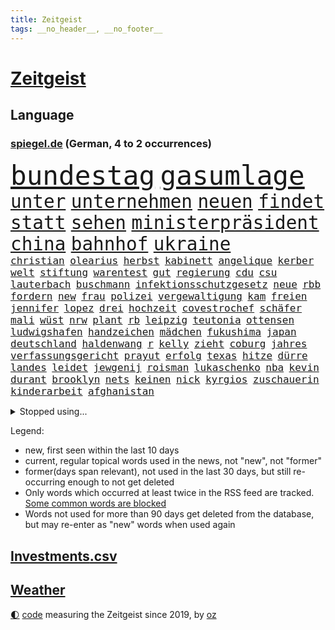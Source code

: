 ```yaml
---
title: Zeitgeist
tags: __no_header__, __no_footer__
---
```


# [Zeitgeist](https://oliz.io/zeitgeist/)

## Language

<h3><a href="https://www.spiegel.de" target="_blank">spiegel.de</a> (German, 4 to 2 occurrences)</h3>
<p style="font-family:monospace">
<span style="font-size:32pt"><a href="news_links.html#bundestag" class="current">bundestag</a></span>
<span style="font-size:32pt"><a href="news_links.html#gasumlage" class="current">gasumlage</a></span>
<br>
<span style="font-size:22pt"><a href="news_links.html#unter" class="current">unter</a></span>
<span style="font-size:22pt"><a href="news_links.html#unternehmen" class="current">unternehmen</a></span>
<span style="font-size:22pt"><a href="news_links.html#neuen" class="current">neuen</a></span>
<span style="font-size:22pt"><a href="news_links.html#findet" class="current">findet</a></span>
<span style="font-size:22pt"><a href="news_links.html#statt" class="current">statt</a></span>
<span style="font-size:22pt"><a href="news_links.html#sehen" class="current">sehen</a></span>
<span style="font-size:22pt"><a href="news_links.html#ministerpräsident" class="current">ministerpräsident</a></span>
<span style="font-size:22pt"><a href="news_links.html#china" class="current">china</a></span>
<span style="font-size:22pt"><a href="news_links.html#bahnhof" class="current">bahnhof</a></span>
<span style="font-size:22pt"><a href="news_links.html#ukraine" class="current">ukraine</a></span>
<br>
<span style="font-size:12pt"><a href="news_links.html#christian" class="current">christian</a></span>
<span style="font-size:12pt"><a href="news_links.html#olearius" class="new">olearius</a></span>
<span style="font-size:12pt"><a href="news_links.html#herbst" class="current">herbst</a></span>
<span style="font-size:12pt"><a href="news_links.html#kabinett" class="current">kabinett</a></span>
<span style="font-size:12pt"><a href="news_links.html#angelique" class="current">angelique</a></span>
<span style="font-size:12pt"><a href="news_links.html#kerber" class="current">kerber</a></span>
<span style="font-size:12pt"><a href="news_links.html#welt" class="current">welt</a></span>
<span style="font-size:12pt"><a href="news_links.html#stiftung" class="current">stiftung</a></span>
<span style="font-size:12pt"><a href="news_links.html#warentest" class="current">warentest</a></span>
<span style="font-size:12pt"><a href="news_links.html#gut" class="current">gut</a></span>
<span style="font-size:12pt"><a href="news_links.html#regierung" class="current">regierung</a></span>
<span style="font-size:12pt"><a href="news_links.html#cdu" class="current">cdu</a></span>
<span style="font-size:12pt"><a href="news_links.html#csu" class="current">csu</a></span>
<span style="font-size:12pt"><a href="news_links.html#lauterbach" class="current">lauterbach</a></span>
<span style="font-size:12pt"><a href="news_links.html#buschmann" class="current">buschmann</a></span>
<span style="font-size:12pt"><a href="news_links.html#infektionsschutzgesetz" class="current">infektionsschutzgesetz</a></span>
<span style="font-size:12pt"><a href="news_links.html#neue" class="current">neue</a></span>
<span style="font-size:12pt"><a href="news_links.html#rbb" class="current">rbb</a></span>
<span style="font-size:12pt"><a href="news_links.html#fordern" class="current">fordern</a></span>
<span style="font-size:12pt"><a href="news_links.html#new" class="current">new</a></span>
<span style="font-size:12pt"><a href="news_links.html#frau" class="current">frau</a></span>
<span style="font-size:12pt"><a href="news_links.html#polizei" class="current">polizei</a></span>
<span style="font-size:12pt"><a href="news_links.html#vergewaltigung" class="current">vergewaltigung</a></span>
<span style="font-size:12pt"><a href="news_links.html#kam" class="current">kam</a></span>
<span style="font-size:12pt"><a href="news_links.html#freien" class="current">freien</a></span>
<span style="font-size:12pt"><a href="news_links.html#jennifer" class="current">jennifer</a></span>
<span style="font-size:12pt"><a href="news_links.html#lopez" class="current">lopez</a></span>
<span style="font-size:12pt"><a href="news_links.html#drei" class="current">drei</a></span>
<span style="font-size:12pt"><a href="news_links.html#hochzeit" class="current">hochzeit</a></span>
<span style="font-size:12pt"><a href="news_links.html#covestrochef" class="new">covestrochef</a></span>
<span style="font-size:12pt"><a href="news_links.html#schäfer" class="new">schäfer</a></span>
<span style="font-size:12pt"><a href="news_links.html#mali" class="current">mali</a></span>
<span style="font-size:12pt"><a href="news_links.html#wüst" class="current">wüst</a></span>
<span style="font-size:12pt"><a href="news_links.html#nrw" class="current">nrw</a></span>
<span style="font-size:12pt"><a href="news_links.html#plant" class="current">plant</a></span>
<span style="font-size:12pt"><a href="news_links.html#rb" class="current">rb</a></span>
<span style="font-size:12pt"><a href="news_links.html#leipzig" class="current">leipzig</a></span>
<span style="font-size:12pt"><a href="news_links.html#teutonia" class="new">teutonia</a></span>
<span style="font-size:12pt"><a href="news_links.html#ottensen" class="new">ottensen</a></span>
<span style="font-size:12pt"><a href="news_links.html#ludwigshafen" class="current">ludwigshafen</a></span>
<span style="font-size:12pt"><a href="news_links.html#handzeichen" class="new">handzeichen</a></span>
<span style="font-size:12pt"><a href="news_links.html#mädchen" class="current">mädchen</a></span>
<span style="font-size:12pt"><a href="news_links.html#fukushima" class="current">fukushima</a></span>
<span style="font-size:12pt"><a href="news_links.html#japan" class="current">japan</a></span>
<span style="font-size:12pt"><a href="news_links.html#deutschland" class="current">deutschland</a></span>
<span style="font-size:12pt"><a href="news_links.html#haldenwang" class="new">haldenwang</a></span>
<span style="font-size:12pt"><a href="news_links.html#r" class="current">r</a></span>
<span style="font-size:12pt"><a href="news_links.html#kelly" class="current">kelly</a></span>
<span style="font-size:12pt"><a href="news_links.html#zieht" class="current">zieht</a></span>
<span style="font-size:12pt"><a href="news_links.html#coburg" class="new">coburg</a></span>
<span style="font-size:12pt"><a href="news_links.html#jahres" class="current">jahres</a></span>
<span style="font-size:12pt"><a href="news_links.html#verfassungsgericht" class="new">verfassungsgericht</a></span>
<span style="font-size:12pt"><a href="news_links.html#prayut" class="new">prayut</a></span>
<span style="font-size:12pt"><a href="news_links.html#erfolg" class="current">erfolg</a></span>
<span style="font-size:12pt"><a href="news_links.html#texas" class="current">texas</a></span>
<span style="font-size:12pt"><a href="news_links.html#hitze" class="current">hitze</a></span>
<span style="font-size:12pt"><a href="news_links.html#dürre" class="current">dürre</a></span>
<span style="font-size:12pt"><a href="news_links.html#landes" class="current">landes</a></span>
<span style="font-size:12pt"><a href="news_links.html#leidet" class="current">leidet</a></span>
<span style="font-size:12pt"><a href="news_links.html#jewgenij" class="new">jewgenij</a></span>
<span style="font-size:12pt"><a href="news_links.html#roisman" class="new">roisman</a></span>
<span style="font-size:12pt"><a href="news_links.html#lukaschenko" class="current">lukaschenko</a></span>
<span style="font-size:12pt"><a href="news_links.html#nba" class="current">nba</a></span>
<span style="font-size:12pt"><a href="news_links.html#kevin" class="current">kevin</a></span>
<span style="font-size:12pt"><a href="news_links.html#durant" class="new">durant</a></span>
<span style="font-size:12pt"><a href="news_links.html#brooklyn" class="new">brooklyn</a></span>
<span style="font-size:12pt"><a href="news_links.html#nets" class="new">nets</a></span>
<span style="font-size:12pt"><a href="news_links.html#keinen" class="current">keinen</a></span>
<span style="font-size:12pt"><a href="news_links.html#nick" class="current">nick</a></span>
<span style="font-size:12pt"><a href="news_links.html#kyrgios" class="current">kyrgios</a></span>
<span style="font-size:12pt"><a href="news_links.html#zuschauerin" class="new">zuschauerin</a></span>
<span style="font-size:12pt"><a href="news_links.html#kinderarbeit" class="new">kinderarbeit</a></span>
<span style="font-size:12pt"><a href="news_links.html#afghanistan" class="current">afghanistan</a></span>
</p>
<details>
<summary>Stopped using...</summary>
<p class="former" style="font-size:12pt">
normal(672) dauerhaft(671) rasant(671) regierungschefs(671) widerspricht(671) ausbruch(670) kliniken(670) netzwerken(670) position(670) bemüht(669) coronatest(669) fenster(669) ankündigung(668) froh(668) kohle(668) leon(668) richtigen(668) szenen(668) verfolgen(668) alarm(667) brauchte(667) bundesamt(667) esken(667) gekündigt(667) minderheit(667) saskia(667) spätestens(667) welchem(667) arzt(666) fünfte(666) portugal(666) unterzeichnet(666) berg(665) erholung(665) kapitol(665) konservativen(665) stoppen(665) verdient(665) zugleich(665) genannt(664) klimaneutral(664) kämpfer(664) rand(664) torjäger(664) trennt(664) verdienen(664) wald(664) 26(663) chancen(663) digitaler(663) drama(663) drosten(663) enthüllt(663) lockdowns(663) radikale(663) taylor(663) verwirrung(663) weitergeht(663) ändert(663) erinnerungen(662) gesorgt(662) hölle(662) lehnen(662) oberste(662) verhängen(662) vielerorts(662) vorzeitig(662) vorübergehend(662) berichte(661) bmw(661) frank(661) libyen(661) meinungsfreiheit(661) netzwerk(661) rückschlag(661) spur(661) teilnehmen(661) usbehörden(661) deswegen(660) lager(660) passen(660) ziemlich(660) 2011(659) csuchef(659) januar(659) lieben(659) partner(659) streitkräfte(659) umso(659) folgte(658) genutzt(658) hunderten(658) i(658) menschenleben(658) rassistische(658) sicherte(658) stoppt(658) 130(657) amerikanischen(657) behandeln(657) bekamen(657) härter(657) offiziellen(657) rafael(657) restaurants(657) vorsprung(657) wies(657) zinsen(657) dicht(656) nahen(656) venezuela(656) versteckt(656) verstärkt(656) bekämpfen(655) kräftig(655) nordsee(655) verbessert(655) 4(654) anschläge(654) beschließen(654) crash(654) distanz(653) schreibt(653) stärke(653) 10(652) mitglieder(652) vorstellen(652) abgehört(651) coronapolitik(651) gering(651) kehrte(651) kommende(651) nordirland(651) unbedingt(651) verlauf(651) aufgegeben(650) journalistin(650) konkrete(650) sinn(650) viertelfinale(650) berater(649) brauche(649) größeren(649) kontrollen(649) beschränkungen(648) gekauft(648) gestoppt(648) katholische(648) le(648) privat(648) gesetze(647) option(647) zukünftig(647) aktivistin(646) berühmte(646) gewahrsam(645) offenbart(645) spotify(645) aktie(644) behalten(644) echten(644) sachsens(644) ordnung(643) verfassung(643) laufenden(642) text(642) nationalen(641) sergio(641) springen(641) vorgelegt(641) beitrag(640) jeff(640) präsidentenwahl(639) wendet(639) ausrüstung(638) schießen(638) digital(637) top(637) verständnis(637) insassen(635) intelligenz(633) künstliche(633) trauern(633) ämter(632) enthüllungen(631) grünenchefin(631) schwung(630) patzt(628) palmer(626) vorläufig(624) gesundheitliche(623) foto(622) einblicke(620) termine(620) athletinnen(619) anderswo(617) coronaimpfungen(617) herausforderungen(617) wasserstoff(617) beendete(615) annäherung(613) inseln(607) betrunkener(602) reihen(602) ausgemacht(601) ärmelkanal(601) quadratmeter(600) coronaimpfung(598) vereins(598) ärgern(594) berühmtesten(590) rekorde(590) leiter(585) stopp(584) motivation(574) spritze(573) schlaf(564) niederländer(562) währung(557) infos(556) zusätzlichen(556) 18jähriger(546) gemüse(546) konkreten(527) haiti(523) promille(516) hochschulen(514) fängt(508) rum(506) happy(503) zusammengebrochen(495) reue(494) 2001(486) herausragende(485) unis(482) finanziert(472) bka(457) fußballnationalmannschaft(456) besonderes(449) 25jährige(440) impfgegner(436) akzeptieren(432) kontinent(431) gegend(428) finger(425) supreme(424) mythos(411) sammelt(409) fluggesellschaften(405) staatschefs(404) unseres(402) veröffentlichung(400) astronomen(398) liebt(397) spiegelpodcast(396) kilogramm(395) zwingen(394) sätze(390) auszeit(389) mächtigen(389) 9(388) erpressen(386) wandte(386) rekordwert(383) fühlte(379) geldstrafen(378) dominieren(374) knie(373) flut(372) verstorben(372) amoklauf(367) winde(367) änderung(366) nicole(364) immobilienmarkt(363) siebzigerjahren(361) gestern(360) kameras(360) norwegischen(359) äußerung(359) wechselte(358) highlights(356) erkrankte(355) übertragen(351) erhofft(349) häfen(343) gewidmet(341) bedürftige(340) börsen(340) gewohnt(340) rückgabe(339) tabellenführer(337) diebe(334) grenzzaun(333) überraschende(333) niedergang(332) social(332) gehälter(328) ließe(328) gesetzesänderung(327) ausgeschöpft(326) fifa(326) illegaler(326) eindeutig(325) gewandt(325) staatspräsident(324) kalten(323) teamkollege(323) staatsanwältin(318) umbruch(318) fracht(314) tiger(314) betreten(311) konflikts(311) abhängigkeit(307) mutmaßliches(307) staatssekretär(306) abkommen(305) wesen(305) minus(299) unterhaus(298) siebten(297) station(297) beider(296) erneutes(294) fluglinie(294) hofreiter(293) mächtig(290) suizid(290) kombination(288) spürbar(288) kredite(286) plastikmüll(286) schuldenbremse(285) verläuft(285) menschlichkeit(282) dritter(281) perspektive(281) schlimme(280) verblüffend(280) staates(279) umsetzung(279) überlastung(278) coronapatienten(277) bas(276) bärbel(276) wilden(274) 30000(272) kritikern(269) fußballs(264) vatikan(262) betriebsrat(260) feuerte(259) geringer(258) königreich(257) schienen(257) unserem(257) mehrheitlich(256) schärfere(255) empfindliche(254) lärm(253) fabian(252) technischer(252) extremer(251) sportlichen(251) behält(246) aktivistinnen(244) amtsinhaber(242) schloss(242) sportliche(240) ausfuhr(239) aussetzen(237) arbeitsminister(236) behauptungen(236) kachelmann(232) einzig(231) ezb(231) greuther(231) bundesinnenministerin(230) personalnot(230) möchten(229) juan(227) pflegerinnen(227) borrell(225) josep(225) patzer(224) getäuscht(223) verbündete(223) küche(221) beamter(220) transport(220) weltbekannt(220) rechner(219) sozialleistungen(219) betrachtet(218) stabilität(218) sanitäter(216) südosten(216) cool(215) genehmigt(214) wimbledon(214) erleiden(213) abwehrspieler(212) anträge(212) waffenstillstand(212) stefanie(211) way(211) frauenquote(210) vorwoche(209) brot(208) 2500(206) ausgeschieden(206) wettkampf(204) baute(202) zahlreicher(202) muslimische(200) enttäuschend(198) geschenk(198) mutigen(198) peilt(198) schnelltest(197) erweitern(196) geklagt(196) einfachen(194) strafzahlung(193) bürgerkrieg(190) klingen(190) kraftwerke(190) marilyn(189) unabhängiger(187) justizministerium(185) diabetes(183) erschöpfung(183) krankheiten(183) trick(183) bestand(182) dramatischer(182) strände(182) emotionalen(181) horror(181) straflager(180) symptomen(180) architektin(179) drahtzieher(176) nützt(176) zurecht(176) gewölbe(175) reichweite(175) befristete(174) gymnasium(174) nonnenwerth(174) schlacht(174) 83jährige(172) asylsuchende(172) unicef(172) lasten(171) infolge(170) ordnet(170) homosexualität(169) betreibt(167) end(167) radprofi(167) übersteht(167) bill(166) male(166) usamerikanerin(166) 17jährige(165) ausgeweitet(165) verräter(165) 40000(164) arbeitslos(163) konkurrentin(163) prophezeit(163) umzusetzen(163) aufsichtsrat(162) champsélysées(162) krause(162) abrechnung(161) neubrandenburg(161) bürokratie(160) kirchen(160) ramadan(160) autofahrerin(159) erfolgreicher(159) seltsamen(159) verübt(159) übergossen(158) angel(157) wachsenden(156) zurückgewiesen(155) johanna(154) spiegeltitelstory(154) vorsichtig(154) anliegen(153) gegendemonstranten(153) südamerika(153) bundesligaspiel(152) coronainfizierte(152) luftraum(152) bestände(151) grundwasser(151) sensationelle(151) gebiete(148) glimpflich(148) zunehmen(148) mangelhaft(147) erneuerbare(146) gegenden(146) group(146) ausweitung(145) geheimdienstchef(145) widmen(145) ampeln(144) auflösung(143) masse(143) profitierte(143) ruanda(143) sanktionspaket(143) 86jährige(142) rechneten(142) arbeitsbedingungen(141) invasoren(141) sberbank(141) turner(141) 32jährige(140) aussetzung(140) kiewer(140) statistisches(140) regierungskritiker(139) ampelfraktionen(138) duo(138) verfolgungsjagd(138) zwingt(138) bundesgebiet(137) rabatt(137) emotionaler(136) hungern(136) abgewehrt(135) importstopp(135) marathon(135) notwendige(134) regisseurs(133) träfe(133) ölembargo(133) antwortet(132) schweres(132) sexualisierte(132) institutionen(131) spart(131) villen(131) äckern(130) angriffskrieges(129) euaußenbeauftragte(129) ostafrika(129) wände(129) liveübertragung(128) ferraripilot(127) gasembargo(127) raketenangriff(127) verbraucht(127) flossen(126) fox(125) nationalelf(125) downsyndrom(124) stocken(124) verweis(124) völkermord(123) abgrund(122) lautete(122) gerichtssaal(121) roms(120) fair(119) unerwünscht(119) zulegen(119) doppelsieg(118) ordentlich(118) eckpunkte(115) heike(115) konkret(115) kreuz(115) medizinisch(115) vorgeschichte(115) atomkrieg(114) traditionsreiche(114) stilllegung(113) kotropfen(112) öffentlicher(112) handys(111) locken(111) minimal(111) neuwahlen(111) träge(111) wurst(111) my(110) pipelines(110) euroraum(109) privathaushalte(109) schienennetz(109) schmecken(109) leber(108) rajapaksa(108) volkswirtschaft(108) meistert(107) bremse(106) getreidelieferungen(106) bogen(105) furcht(105) zusammenstößen(105) queeren(104) sprinter(104) bundesjustizminister(103) kriegsschiff(103) streitereien(103) teilhabe(103) steigerung(102) wetterexperten(102) feste(101) stichwahl(101) woods(101) depp(100) johnny(100) amber(99) heard(99) pkk(99) tummeln(99) entsprechendes(98) liberale(98) mitteilen(98) nepal(98) übergriffen(98) bäckerei(97) cut(97) note(97) statistischem(97) widersprüche(97) hammer(96) obdachlose(96) thore(96) bundeskanzlers(95) kippte(95) regierungskrise(95) gekürzt(94) gentleman(94) spdbundestagsfraktion(94) frühzeitig(93) kleinflugzeug(93) kleinflugzeugs(93) nordstream(93) parteichefin(93) mobile(92) 750(91) bezahlbar(91) kassenschlager(91) konsequenz(91) staatsanwaltschaften(91) beckmann(90) caster(90) flott(90) gefährdete(90) routen(90) schau(90) täuschungsmanöver(90) unsicheren(90) verschifft(90) ehrt(89) hindernisse(89) obst(89) susanne(89) verschlimmern(89) vogel(89) baugenehmigungen(88) dämpfe(88) erdogan(88) werten(88) act(87) parlamentarischer(87) skandalen(87) torsten(86) zehnten(86) auszugleichen(85) dfbtor(85) rammstein(85) rollfeld(85) 58jährigen(84) 73jährige(84) kippt(84) mobbing(84) rekordhitze(84) riskanter(84) sonntagsfrage(84) atlas(83) ausweichen(83) chiellini(83) fortführung(83) militäroffensive(83) rechtsextremistin(83) startups(83) südfranzösischen(83) zurücktreten(83) arbeitskräftemangel(82) rügen(82) skulpturen(82) gesetzes(81) steine(81) stresstest(81) verlobten(81) vermarktet(81) folterte(80) nutzerdaten(80) billiges(79) einsatzkräften(79) panzerringtausch(79) plagt(79) stramm(79) anlaufstelle(78) befund(78) ibrahimović(78) wirtschaftsministeriums(78) zlatan(78) abtransportiert(77) ausgebaut(77) gefälschter(77) luisa(77) spähsoftware(77) walker(77) zeitfahren(77) existenziellen(76) frustriert(76) goetheinstitut(76) schnecken(76) vorgeschrieben(76) 2026(75) ereignete(75) jene(75) reizvoll(75) spanischer(75) stehle(75) vertane(75) ölmarkt(75) löschflugzeuge(74) monroe(74) plagiatsvorwürfe(74) spannender(74) südasiatische(74) angeschlagenen(73) assadregimes(73) budget(73) girl(73) güterzug(73) mafia(73) nordirlandprotokoll(73) wertvollste(73) effizienter(72) entwickler(72) europameister(72) heimspiel(72) mexikaner(72) ständiger(72) verleumdungsprozess(72) alleingang(71) bangladesch(71) europaparlament(71) förde(71) hui(71) überschlägt(71) klimapläne(70) multimillionär(70) schwangerschaftsabbruch(70) unobericht(70) 195(69) beatles(69) einhalten(69) erlaubnis(69) gedächtnis(69) markigen(69) schwaches(69) toben(69) vorrunde(69) wolke(69) angesprochen(68) fernverkehr(68) provider(68) ratingen(68) verhandlung(68) einreichen(67) ernannt(67) rooney(67) beileid(66) deportierte(66) empfängnisverhütung(66) gesundheitsbehörde(66) missgeschick(66) stürmten(66) überstandener(66) altenberger(65) angespannten(65) coronafrei(65) fahndung(65) kommissarin(65) kämna(65) lennard(65) produkten(65) ungleichheit(65) exmann(64) kühnert(64) schroff(64) selbstbewusste(64) cartoonisten(63) eyckhoff(63) nordirlandstreit(63) qualifizierte(63) verkörperte(63) votum(63) abgibt(62) gleicht(62) herzrasen(62) lng(62) nerv(62) pakt(62) sensiblen(62) spdgeneralsekretär(62) straßenblockaden(62) angestrebten(61) campingplatz(61) dauercamper(61) däne(61) kasparow(61) laufender(61) pflegerin(61) regierungsamt(61) turnen(61) empfehlungen(60) galten(60) selbstbestimmung(60) sicherheiten(60) aufzeichnung(59) ermittlungsgruppe(59) neuwahl(59) polittalk(59) save(59) schmetterlinge(59) therapien(59) umgestellt(59) w(59) zusammengekommen(59) besiegelt(58) erforderlichen(58) erstellt(58) geringen(58) ingenieur(58) irans(58) islamistische(58) oberkörper(58) rampenlicht(58) as(57) beeindruckende(57) bobbycar(57) georgia(57) wattenmeer(57) youtube(57) 30mal(56) tagessieg(56) wechselwilligen(56) xavi(56) fotografierten(55) mourinho(55) senator(55) staatskassen(55) tempel(55) trisomie(55) uniform(55) zwangspause(55) aufbringen(54) dina(54) drogenboss(54) idol(54) meistgesuchten(54) wirtschaftskrieg(54) wissenschaftlerinnen(54) anbaufläche(53) ki(53) misshandelt(53) unbewaffneten(53) windeln(53) autopsie(52) blöße(52) kissinger(52) regenbogenflagge(52) sturmgewehre(52) terrororganisation(52) tiktokvideos(52) tourauftakt(52) unten(52) 86(51) ballermann(51) herein(51) konkurrieren(51) madrids(51) massenproteste(51) stade(51) syriens(51) mobilisieren(50) verträgt(50) abstriche(49) camilla(49) erzählungen(49) remmo(49) rundfahrt(49) zunehmender(49) überlegenheit(49) #metoo(48) defekt(48) feuert(48) haushaltspolitik(48) mühe(48) pilot(48) unerwarteten(48) absoluter(47) disziplin(47) partisanen(47) pfefferspray(47) romanen(47) verlängerte(47) zeitgeist(47) aert(46) blues(46) entfernte(46) großartige(46) wout(46) zertifikat(46) amazonasgebiet(45) comic(45) gesundheitswesen(45) kremlgegner(45) landsmanns(45) mächtige(45) phillips(45) redakteur(45) ruhig(45) sbahn(45) taugte(45) verschont(45) überstellt(45) …(45) 450(44) afdpolitiker(44) formats(44) gnabry(44) regenbogenfahne(44) reinhold(44) serge(44) bahnsteig(43) fühle(43) gareth(43) geworben(43) nähert(43) popart(43) smarte(43) spahn(43) spdvorsitzende(43) staus(43) terrorismus(43) fehlten(42) güter(42) lebenszeichen(42) bewusstsein(41) einbau(41) erobern(41) feldern(41) gomez(41) nervöse(41) oberbayerischen(41) schottergärten(41) selena(41) patsche(40) spdchefin(40) treu(40) beurlaubt(39) ertrunken(39) lamda(39) monatelanger(39) regisseuren(39) söldnertruppe(39) tirol(39) welthits(39) zuschreibt(39) beute(38) feinde(38) homo(38) katholiken(38) kfw(38) populismus(38) synodalen(38) abwehrchef(37) aufprall(37) golfstaat(37) resolution(37) unfalls(37) arbeitsunfall(36) dokumentation(36) erbeutet(36) forever(36) gen(36) ig(36) oper(36) rippenbruch(36) synthetischen(36) 1958(35) regelungen(35) vorläufige(35) 0(34) ammoniak(34) game(34) gasversorgers(34) koste(34) norditalien(34) untätigkeit(34) versorgen(34) benziner(33) devon(33) exklave(33) fünfmal(33) nahostreise(33) sehnen(33) trauung(33) umzug(33) zoff(33) alphabet(32) passau(32) trendet(32) außerordentliche(31) heißer(31) kulisse(31) rückschläge(31) zivilklagen(31) 66(30) aufenthaltsort(30) beharrt(30) erkältung(30) freizeit(30) grausamkeit(30) natopartnern(30) parlamentsauflösung(30) schnellt(30) spielerin(30) trainingslager(30) unsinn(30) altach(29) birte(29) einigkeit(29) elvis(29) kronprinz(29) meier(29) melilla(29) niedergelegt(29) personalie(29) rechtsruck(29) vorarlberg(29) wintersport(29) arndt(28) aufgelöst(28) berlinneukölln(28) borkum(28) bundesligisten(28) columbiabad(28) coronasommerwelle(28) erstickt(28) gartenkolumne(28) geschke(28) waffenrecht(28) zajac(28) zoohandlung(28) anschauen(27) bürgertests(27) drosselung(27) fassungslos(27) gescheiterten(27) gewehren(27) mclaughlin(27) onlinespiel(27) frankreichrundfahrt(26) infizieren(26) kaliningrad(26) lesbos(26) luftabwehrsysteme(26) oldenburg(26) kaulitz(25) landwirtschaft(25) partien(25) sabine(25) schormann(25) unikliniken(25) fünfeinhalb(24) immunisiert(24) mister(24) na(24) sonnenblumenöl(24) antisemitismuseklat(23) beendigung(23) beharren(23) branchenverband(23) efuels(23) nahrungsmittelpreise(23) rausch(23) satirikerduo(23) wache(23) bale(22) besuche(22) eifrig(22) etappen(22) führe(22) landeswährung(22) niederschläge(22) solaranlage(22) vwchef(22) warteschlangen(22) erneuerbarer(21) euphorie(21) forscherteam(21) gruß(21) hektischen(21) ingeborgbachmannpreis(21) lubmin(21) ostseeexklave(21) ricky(21) säureanschlag(21) vernichtet(21) übertreffen(21) bond(20) csd(20) enthüllte(20) gesa(20) ansätze(19) brettspiel(19) gestohlenes(19) netzhaut(19) verstanden(19) ägyptischen(19) gasversorger(18) heizöl(18) welternährung(18) 6000(17) eingerichtet(17) kürzungen(17) maßstäbe(17) pflanzenarten(17) schlechteren(17) unverhofften(17) belgier(16) echter(16) neunmal(16) revival(16) teufel(16) verfassungsklage(16) zeigefinger(16) angehoben(15) antisemit(15) czaja(15) dirigent(15) geschlechter(15) pfosten(15) reisechaos(15) staatshilfe(15) a44(14) atmen(14) auslandspodcast(14) breiter(14) erleichterungen(14) geräumt(14) gletscherabbruch(14) lohnerhöhungen(14) 151(13) bergetappe(13) biologin(13) couture(13) haute(13) hörer(13) marmolata(13) sommerfest(13) staatseinstieg(13) vertrauter(13) vorjahreszeitraum(13) yosemitenationalpark(13) aufgetan(12) coronaeinschränkungen(12) elfte(12) gotabaya(12) jasper(12) jva(12) minions(12) philipsen(12) rojas(12) spdsommerfest(12) yulimar(12) ausbleiben(11) coronaschutzmaßnahmen(11) eingefangen(11) jayland(11) knalleffekt(11) subventionen(11) verweigerte(11)
</p>
</details>
<p>Legend:
<ul>
<li><span class="new">new</span>, first seen within the last 10 days</li>
<li><span class="current">current</span>, regular topical words used in the news, not "new", not "former"</li>
<li><span class="former">former(days span relevant)</span>, not used in the last 30 days, but still re-occurring enough to not get deleted</li>
<li>Only words which occurred at least twice in the RSS feed are tracked. <a href="language/filters.py">Some common words are blocked</a></li>
<li>Words not used for more than 90 days get deleted from the database, but may re-enter as "new" words when used again</li>
</ul>
</p>

## [Investments](investments.html)[.csv](investments.csv)

## [Weather](weather.html)

<footer>
<a href="javascript:toggleTheme()" class="nav">🌓</a>
<a href="https://github.com/ooz/zeitgeist">code</a> measuring the Zeitgeist since 2019, by <a href="https://oliz.io">oz</a>
</footer>
